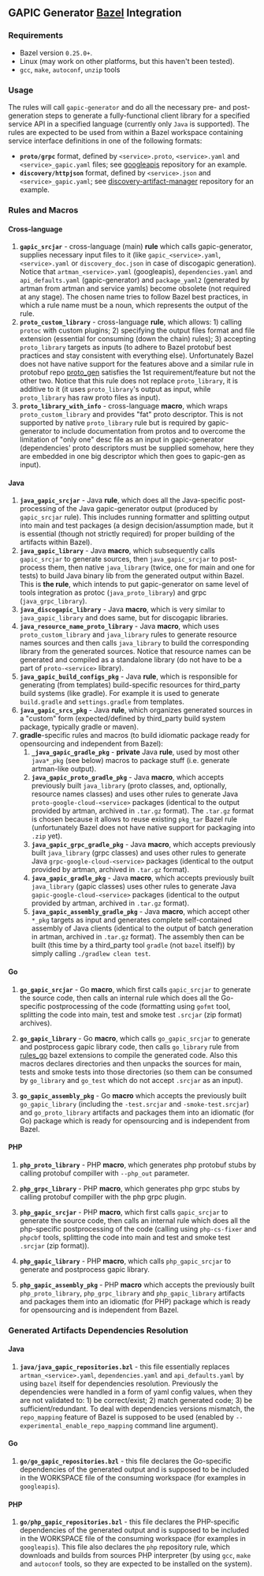 ## GAPIC Generator [Bazel](https://www.bazel.build/) Integration 

### Requirements

- Bazel version `0.25.0+`.
- Linux (may work on other platforms, but this haven't been tested).
- `gcc`, `make`, `autoconf`, `unzip` tools

### Usage

The rules will call `gapic-generator` and do all the necessary pre- and post- generation steps to generate a fully-functional client library for a specified service API in a specified language (currently only `Java` is supported). The rules are expected to be used from within a Bazel workspace containing service interface definitions in one of the following formats: 
- **`proto/grpc`** format, defined by `<service>.proto`, `<service>.yaml` and `<service>_gapic.yaml` files; see [googleapis](https://github.com/googleapis/googleapis) repository for an example.
- **`discovery/httpjson`** format, defined by `<service>.json` and `<service>_gapic.yaml`; see [discovery-artifact-manager](https://github.com/googleapis/discovery-artifact-manager) repository for an example. 

### Rules and Macros

#### Cross-language
1. **`gapic_srcjar`** - cross-language (main) **rule** which calls gapic-generator, supplies necessary input files to it (like `gapic_<service>.yaml`, `<service>.yaml` or `discovery_doc.json` in case of discogapic generation). Notice that `artman_<service>.yaml` (googleapis), `dependencies.yaml` and `api_defaults.yaml` (gapic-generator) and `package_yaml2` (generated by artman from artman and service yamls) become obsolete (not required at any stage). The chosen name tries to follow Bazel best practices, in which a rule name must be a noun, which represents the output of the rule.
2. **`proto_custom_library`** - cross-language **rule**, which allows: 1) calling `protoc` with custom plugins; 2) specifying the output files format and file extension (essential for consuming (down the chain) rules); 3) accepting `proto_library` targets as inputs (to adhere to Bazel protobuf best practices and stay consistent with everything else). Unfortunately Bazel does not have native support for the features above and a similar rule in protobuf repo [proto_gen](https://github.com/protocolbuffers/protobuf/blob/master/protobuf.bzl#L173) satisfies the 1st requirement/feature but not the other two.  Notice that this rule does not replace `proto_library`, it is additive to it (it uses `proto_library`'s output as input, while `proto_library` has raw proto files as input).
3. **`proto_library_with_info`** - cross-language **macro**, which wraps `proto_custom_library` and provides "fat" proto descriptor. This is not supported by native `proto_library` rule but is required by gapic-generator to include documentation from protos and to overcome the limitation of "only one" desc file as an input in gapic-generator (dependencies' proto descriptors must be supplied somehow, here they are embedded in one big descriptor which then goes to gapic-gen as input).

#### Java
1. **`java_gapic_srcjar`** - Java **rule**, which does all the Java-specific post-processing of the Java gapic-generator output (produced by `gapic_srcjar` rule). This includes running formatter and splitting output into main and test packages (a design decision/assumption made, but it is essential (though not strictly required) for proper building of the artifacts within Bazel).
2. **`java_gapic_library`** - Java **macro**, which subsequently calls `gapic_srcjar` to generate sources, then `java_gapic_srcjar` to post-process them, then  native `java_library` (twice, one for main and one for tests) to build Java binary lib from the generated output within Bazel. This is **the rule**, which intends to put gapic-generator on same level of tools integration as protoc (`java_proto_library`) and grpc (`java_grpc_library`).
3. **`java_discogapic_library`** - Java **macro**, which is very similar to `java_gapic_library` and does same, but for discogapic libraries.
4. **`java_resource_name_proto_library`** - Java **macro**, which uses `proto_custom_library` and `java_library` rules to generate resource names sources and then calls `java_library` to build the corresponding library from the generated sources. Notice that resource names can be generated and compiled as a standalone library (do not have to be  a part of `proto-<service>` library).
5. **`java_gapic_build_configs_pkg`** - Java **rule**, which is responsible for generating (from templates) build-specific resources for third_party build systems (like gradle). For example it is used to generate `build.gradle` and `settings.gradle` from templates. 
6. **`java_gapic_srcs_pkg`** - Java **rule**, which organizes generated sources in a "custom" form (expected/defined by third_party build system package, typically gradle or maven).
7. **gradle**-specific rules and macros (to build idiomatic package ready for opensourcing and independent from Bazel):
    1. **`_java_gapic_gradle_pkg`** - **private** Java **rule**, used by most other `java*_pkg` (see below) macros to package stuff (i.e. generate artman-like output).
    2. **`java_gapic_proto_gradle_pkg`** - Java **macro**, which accepts previously built `java_library` (proto classes, and, optionally, resource names classes) and uses other rules to generate Java `proto-google-cloud-<service>` packages (identical to the output provided by artman, archived in `.tar.gz` format). The `.tar.gz` format is chosen because it allows to reuse existing `pkg_tar` Bazel rule (unfortunately Bazel does not have native support for packaging into `.zip` yet).
    3. **`java_gapic_grpc_gradle_pkg`** - Java **macro**, which accepts previously built `java_library` (grpc classes) and uses other rules to generate Java `grpc-google-cloud-<service>` packages (identical to the output provided by artman, archived in `.tar.gz` format).
    4. **`java_gapic_gradle_pkg`** - Java **macro**, which accepts previously built `java_library` (gapic classes) uses other rules to generate Java `gapic-google-cloud-<service>` packages (identical to the output provided by artman, archived in `.tar.gz` format).
    5. **`java_gapic_assembly_gradle_pkg`** - Java **macro**, which accept other `*_pkg` targets as input and generates complete self-contained assembly of Java clients (identical to the output of batch generation in artman, archived in `.tar.gz` format). The assembly then can be built (this time by a third_party tool `gradle` (not `bazel` itself)) by simply calling `./gradlew clean test`.

#### Go
1. **`go_gapic_srcjar`** - Go **macro**, which first calls `gapic_srcjar` to generate the source code, then calls an internal rule which does all the Go-specific postprocessing of the code (formatting using `gofmt` tool, splitting the code into main, test and smoke test `.srcjar` (zip format) archives).

2. **`go_gapic_library`** - Go **macro**, which calls `go_gapic_srcjar` to generate and postprocess gapic library code, then calls `go_library` rule from [rules_go](https://github.com/bazelbuild/rules_go) bazel extensions to compile the generated code. Also this macros declares directories and then unpacks the sources for main, tests and smoke tests into those directories (so them can be consumed by `go_library` and `go_test` which do not accept `.srcjar` as an input).

3. **`go_gapic_assembly_pkg`** - Go **macro** which accepts the previously built `go_gapic_library` (including the `-test.srcjar` and `-smoke-test.srcjar`) and `go_proto_library` artifacts and packages them into an idiomatic (for Go) package which is ready for opensourcing and is independent from Bazel.


#### PHP
1. **`php_proto_library`** - PHP **macro**, which generates php protobuf stubs by calling protobuf compiller with `--php_out` parameter.

2. **`php_grpc_library`** - PHP **macro**, which generates php grpc stubs by calling protobuf compiller with the php grpc plugin.

3. **`php_gapic_srcjar`** - PHP **macro**, which first calls `gapic_srcjar` to generate the source code, then calls an internal rule which does all the php-specific postprocessing of the code (calling using `php-cs-fixer` and `phpcbf` tools, splitting the code into main and test and smoke test `.srcjar` (zip format)).

4. **`php_gapic_library`** - PHP **macro**, which calls `php_gapic_srcjar` to generate and postprocess gapic library. 

5. **`php_gapic_assembly_pkg`** - PHP **macro** which accepts the previously built `php_proto_library`, `php_grpc_library` and `php_gapic_library` artifacts and packages them into an idiomatic (for PHP) package which is ready for opensourcing and is independent from Bazel.

### Generated Artifacts Dependencies Resolution
#### Java
1. **`java/java_gapic_repositories.bzl`** - this file essentially replaces `artman_<service>.yaml`, `dependencies.yaml` and `api_defaults.yaml` by using `bazel` itself for dependencies resolution. Previously the dependencies were handled in a form of yaml config values, when they are not validated to: 1) be correct/exist; 2) match generated code; 3) be sufficient/redundant. To deal with dependencies versions mismatch, the `repo_mapping` feature of Bazel is supposed to be used (enabled by `--experimental_enable_repo_mapping` command line argument).

#### Go
1. **`go/go_gapic_repositories.bzl`** - this file declares the Go-specific dependencies of the generated output and is supposed to be included in the WORKSPACE file of the consuming workspace (for examples in `googleapis`).

#### PHP
1. **`go/php_gapic_repositories.bzl`** - this file declares the PHP-specific dependencies of the generated output and is supposed to be included in the WORKSPACE file of the consuming workspace (for examples in `googleapis`). This file also declares the `php` repository rule, which downloads and builds from sources PHP interpreter (by using `gcc`, `make` and `autoconf` tools, so they are expected to be installed on the system).